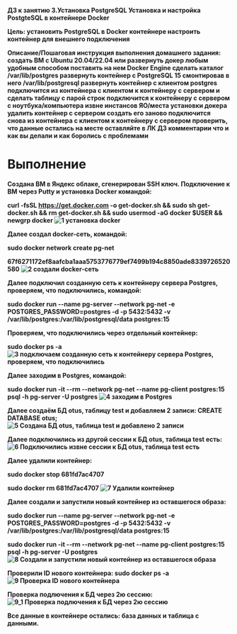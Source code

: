 <b>ДЗ к занятию 3.Установка PostgreSQL
<b>      Установка и настройка PostgteSQL в контейнере Docker</b>

Цель:
установить PostgreSQL в Docker контейнере
настроить контейнер для внешнего подключения

Описание/Пошаговая инструкция выполнения домашнего задания:
создать ВМ с Ubuntu 20.04/22.04 или развернуть докер любым удобным способом
поставить на нем Docker Engine
сделать каталог /var/lib/postgres
развернуть контейнер с PostgreSQL 15 смонтировав в него /var/lib/postgresql
развернуть контейнер с клиентом postgres
подключится из контейнера с клиентом к контейнеру с сервером и сделать таблицу с парой строк
подключится к контейнеру с сервером с ноутбука/компьютера извне инстансов ЯО/места установки докера
удалить контейнер с сервером
создать его заново
подключится снова из контейнера с клиентом к контейнеру с сервером
проверить, что данные остались на месте
оставляйте в ЛК ДЗ комментарии что и как вы делали и как боролись с проблемами

# Выполнение
Создана ВМ в Яндекс облаке, сгенерирован SSH ключ. Подключение к ВМ через Putty и установка Docker командой:

curl -fsSL https://get.docker.com -o get-docker.sh && sudo sh get-docker.sh && rm get-docker.sh && sudo usermod -aG docker $USER && newgrp docker
![1 установка docker](https://github.com/user-attachments/assets/70a67902-a104-4bb5-a6c0-c2fb7974ac6e)

Далее создал docker-сеть, командой:

sudo docker network create pg-net

67f6271172ef8aafcba1aaa5753776779ef7499b194c8850ade8339726520580
![2 создали docker-сеть](https://github.com/user-attachments/assets/2a18749e-8a05-41ca-8fbb-1d4d8821d517)

Далее подключил созданную сеть к контейнеру сервера Postgres, проверяем, что подключились, командой:

sudo docker run --name pg-server --network pg-net -e POSTGRES_PASSWORD=postgres -d -p 5432:5432 -v /var/lib/postgres:/var/lib/postgresql/data postgres:15

Проверяем, что подключились через отдельный контейнер:

sudo docker ps -a
![3 подключаем созданную сеть к контейнеру сервера Postgres, проверяем, что подключились](https://github.com/user-attachments/assets/891bc2cf-9963-43e6-925c-ae2185ff81b9)

Далее заходим в Postgres, командой:

sudo docker run -it --rm --network pg-net --name pg-client postgres:15 psql -h pg-server -U postgres
![4 заходим в Postgres](https://github.com/user-attachments/assets/d8b79023-1e93-4765-8283-68e8445ba1ce)

Далее создаём БД otus, таблицу test и добавляем 2 записи:
CREATE DATABASE otus; 
![5 Создана БД otus, таблица test и добавлено 2 записи](https://github.com/user-attachments/assets/3334064f-ffc8-452a-9605-cc6317f431f7)

Далее подключились из другой сессии к БД otus, таблица test есть:
![6 Подключились извне сессии к БД otus, таблица test есть](https://github.com/user-attachments/assets/eac51bfb-ced6-41fb-b496-8aa79e7e01fe)

Далее удалили контейнер:

sudo docker stop 681fd7ac4707 

sudo docker rm 681fd7ac4707 
![7 Удалили контейнер](https://github.com/user-attachments/assets/fb7a3f11-81b1-47e3-a574-a30b21c09c79)

Далее создали и запустили новый контейнер из оставшегося образа:

sudo docker run --name pg-server --network pg-net -e POSTGRES_PASSWORD=postgres -d -p 5432:5432 -v /var/lib/postgres:/var/lib/postgresql/data postgres:15

sudo docker run -it --rm --network pg-net --name pg-client postgres:15 psql -h pg-server -U postgres
![8 Создали и запустили новый контейнер из оставшегося образа](https://github.com/user-attachments/assets/43409d07-0465-460e-8f41-e877ef976766)

Проверили ID нового контейнера:
sudo docker ps -a
![9 Проверка ID нового контейнера](https://github.com/user-attachments/assets/6f6f555f-635b-4aa9-8e4b-9d7bdda18db1)

Проверка подлючения к БД через 2ю сессию:
![9_1 Проверка подлючения к БД через 2ю сессию](https://github.com/user-attachments/assets/4bb52249-8a38-4853-88a9-485828b84e09)

Все данные в контейнере остались: база данных и таблица с данными.